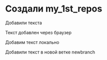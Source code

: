 ﻿# Создали my_1st_repos

Добавили текста

Текст добавлен через браузер

Добавим текст локально

Добавили текст в новой ветке newbranch
